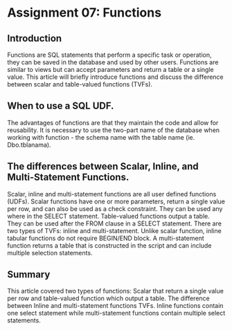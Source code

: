 # Assignment 07: Functions

## Introduction
Functions are SQL statements that perform a specific task or operation, they can be saved in the database and used by other users. Functions are similar to views but can accept parameters and return a table or a single value. This article will briefly introduce functions and discuss the difference between scalar and table-valued functions (TVFs). 

## When to use a SQL UDF.
The advantages of functions are that they maintain the code and allow for reusability.  It is necessary to use the two-part name of the database when working with function - the schema name with the table name (ie. Dbo.tblanama). 

## The differences between Scalar, Inline, and Multi-Statement Functions.
Scalar, inline and multi-statement functions are all user defined functions (UDFs). Scalar functions have one or more parameters, return a single value per row, and can also be used as a check constraint. They can be used any where in the SELECT statement. Table-valued functions output a table. They can be used after the FROM clause in a SELECT statement. There are two types of TVFs: inline and multi-statement.  Unlike scalar function, inline tabular functions do not require BEGIN/END block. A multi-statement function returns a table that is constructed in the script and can include multiple selection statements. 

## Summary 
This article covered two types of functions: Scalar that return a single value per row and table-valued function which output a table. The difference between Inline and multi-statement functions TVFs. Inline functions contain one select statement while multi-statement functions contain multiple select statements. 
